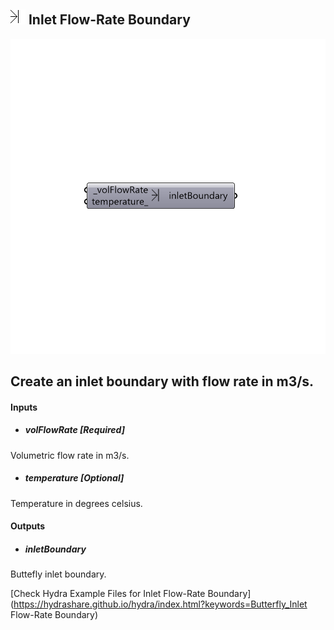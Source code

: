 ## ![](../../images/icons/Inlet_Flow-Rate_Boundary.png) Inlet Flow-Rate Boundary

![](../../images/components/Inlet_Flow-Rate_Boundary.png)

Create an inlet boundary with flow rate in m3/s.
 -

#### Inputs
* ##### volFlowRate [Required]
Volumetric flow rate in m3/s.
* ##### temperature [Optional]
Temperature in degrees celsius.

#### Outputs
* ##### inletBoundary
Buttefly inlet boundary.


[Check Hydra Example Files for Inlet Flow-Rate Boundary](https://hydrashare.github.io/hydra/index.html?keywords=Butterfly_Inlet Flow-Rate Boundary)